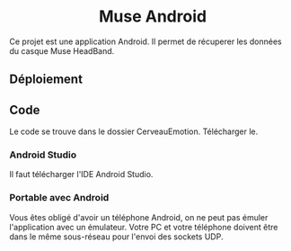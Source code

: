 <h1 align="center">
​    Muse Android
</h1>

Ce projet est une application Android. Il permet de récuperer les données du casque Muse HeadBand.

## Déploiement

## Code

Le code se trouve dans le dossier CerveauEmotion. Télécharger le.

### Android Studio

Il faut télécharger l'IDE Android Studio.

### Portable avec Android

Vous êtes obligé d'avoir un téléphone Android, on ne peut pas émuler l'application avec un émulateur. 
Votre PC et votre téléphone doivent être dans le même sous-réseau pour l'envoi des sockets UDP.


